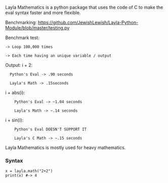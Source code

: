 Layla Mathematics is a python package that uses the code of C to make the eval syntax faster and more flexible.

Benchmarking: https://github.com/JewishLewish/Layla-Python-Module/blob/master/testing.py

Benchmark test:
    
    -> Loop 100,000 times
    
    -> Each time having an unique variable / output

Output:
i + 2:

      Python's Eval -> .90 seconds
  
      Layla's Math -> .15seconds


i + abs(i):
        
        Python's Eval -> ~1.04 seconds
        
        Layla's Math -> ~.14 seconds 
        
i + sin(i):
        
        Python's Eval DOESN'T SUPPORT IT 
        
        Layla's C Math -> ~.15 seconds

Layla Mathematics is mostly used for heavy mathematics. 

### Syntax

```
x = layla.math("2+2")
print(x) #-> 4
```
